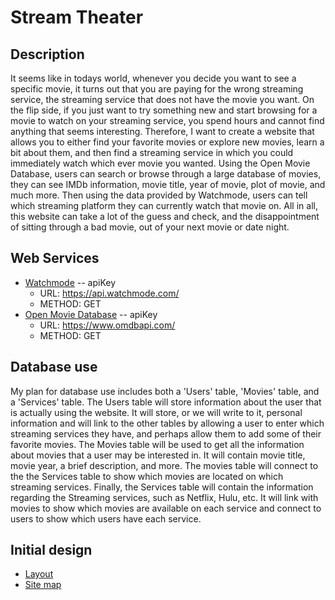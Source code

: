 # Stream Theater

Description
-----------
It seems like in todays world, whenever you decide you want to see a specific movie, it turns out that you are paying for the wrong streaming service, the streaming service that does not have the movie you want. On the flip side, if you just want to try something new and start browsing for a movie to watch on your streaming service, you spend hours and cannot find anything that seems interesting. Therefore, I want to create a website that allows you to either find your favorite movies or explore new movies, learn a bit about them, and then find a streaming service in which you could immediately watch which ever movie you wanted. Using the Open Movie Database, users can search or browse through a large database of movies, they can see IMDb information, movie title, year of movie, plot of movie, and much more. Then using the data provided by Watchmode, users can tell which streaming platform they can currently watch that movie on. All in all, this website can take a lot of the guess and check, and the disappointment of sitting through a bad movie, out of your next movie or date night.

## Web Services
- [Watchmode](https://api.watchmode.com/) -- apiKey
  - URL: https://api.watchmode.com/
  - METHOD: GET
- [Open Movie Database](https://www.omdbapi.com/) -- apiKey
  - URL: https://www.omdbapi.com/
  - METHOD: GET

Database use
------------
My plan for database use includes both a 'Users' table, 'Movies' table, and a 'Services' table. The Users table will store information about the user that is actually using the website. It will store, or we will write to it, personal information and will link to the other tables by allowing a user to enter which streaming services they have, and perhaps allow them to add some of their favorite movies. The Movies table will be used to get all the information about movies that a user may be interested in. It will contain movie title, movie year, a brief description, and more. The movies table will connect to the the Services table to show which movies are located on which streaming services. Finally, the Services table will contain the information regarding the Streaming services, such as Netflix, Hulu, etc. It will link with movies to show which movies are available on each service and connect to users to show which users have each service.

Initial design
-------------
- [Layout](./layout.svg)
- [Site map](./sitemap.svg)
